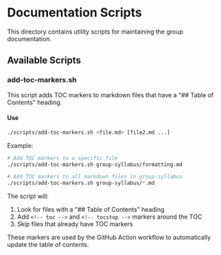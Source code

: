# Documentation Scripts

This directory contains utility scripts for maintaining the group documentation.

## Available Scripts

### add-toc-markers.sh

This script adds TOC markers to markdown files that have a "## Table of Contents" heading.

#### Use

```bash
./scripts/add-toc-markers.sh <file.md> [file2.md ...]
```

Example:
```bash
# Add TOC markers to a specific file
./scripts/add-toc-markers.sh group-syllabus/formatting.md

# Add TOC markers to all markdown files in group-syllabus
./scripts/add-toc-markers.sh group-syllabus/*.md
```

The script will:
1. Look for files with a "## Table of Contents" heading
2. Add `<!-- toc -->` and `<!-- tocstop -->` markers around the TOC
3. Skip files that already have TOC markers

These markers are used by the GitHub Action workflow to automatically update the table of contents. 
